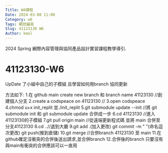 ```yaml
---
Title: W4課程 
Date: 2024-03-08 11:00
Category: w6
Tags: 網誌編寫
Slug: 41123130 W6
Author: kmol
---
```


2024 Spring 網際內容管理與協同產品設計實習課程教學導引.

<!-- PELICAN_END_SUMMARY -->

# 41123130-W6
UpDate 了小組中自己的子模組 且學習如何用branch 協同更新

方法如下:
1.在 github main create new branch 和 branch name 41123130 //創建個人分支
2.create a codspeace on 41123130 //
3.open codspeace
4.chmod u+x init_replit 並./init_replit
5.git submodule update --init //將 git submodule init 和 git submodule update 合併成一步
6.cd 41123130 //進入41123130的子模組
7.git pull origin main //從遠端更新程式碼 並將 main 合併至分支41123130
8.cd ..//退到大廳
9.git add .(加入更改) git commit -m " "(命名這次更改) git push(推到倉儲)
10.git merge //合併branch 41123130 至 main
11.在github確定沒衝突的合併後送出請求,並合併branch
12.合併後的branch 只要沒有與main有衝突的合併應該可以一直用